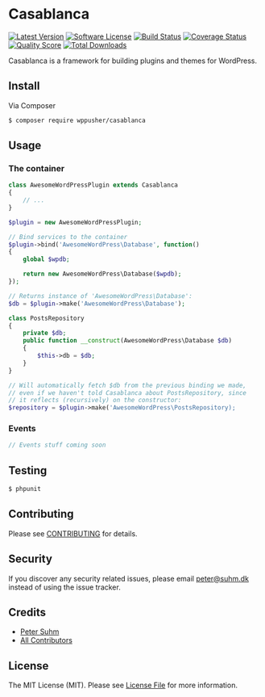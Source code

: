 # Casablanca

[![Latest Version](https://img.shields.io/github/release/wppusher/casablanca.svg?style=flat-square)](https://github.com/thephpleague/:package_name/releases)
[![Software License](https://img.shields.io/badge/license-MIT-brightgreen.svg?style=flat-square)](LICENSE.md)
[![Build Status](https://img.shields.io/travis/wppusher/casablanca/master.svg?style=flat-square)](https://travis-ci.org/thephpleague/:package_name)
[![Coverage Status](https://img.shields.io/scrutinizer/coverage/g/wppusher/casablanca.svg?style=flat-square)](https://scrutinizer-ci.com/g/thephpleague/:package_name/code-structure)
[![Quality Score](https://img.shields.io/scrutinizer/g/wppusher/casablanca.svg?style=flat-square)](https://scrutinizer-ci.com/g/thephpleague/:package_name)
[![Total Downloads](https://img.shields.io/packagist/dt/wppusher/casablanca.svg?style=flat-square)](https://packagist.org/packages/league/:package_name)

Casablanca is a framework for building plugins and themes for WordPress.

## Install

Via Composer

``` bash
$ composer require wppusher/casablanca
```

## Usage

### The container

```php
class AwesomeWordPressPlugin extends Casablanca
{
    // ...
}

$plugin = new AwesomeWordPressPlugin;

// Bind services to the container
$plugin->bind('AwesomeWordPress\Database', function()
{
    global $wpdb;

    return new AwesomeWordPress\Database($wpdb);
});

// Returns instance of 'AwesomeWordPress\Database':
$db = $plugin->make('AwesomeWordPress\Database');

class PostsRepository
{
    private $db;
    public function __construct(AwesomeWordPress\Database $db)
    {
        $this->db = $db;
    }
}

// Will automatically fetch $db from the previous binding we made,
// even if we haven't told Casablanca about PostsRepository, since
// it reflects (recursively) on the constructor:
$repository = $plugin->make('AwesomeWordPress\PostsRepository);
```

### Events

```php
// Events stuff coming soon
```

## Testing

``` bash
$ phpunit
```

## Contributing

Please see [CONTRIBUTING](CONTRIBUTING.md) for details.

## Security

If you discover any security related issues, please email [peter@suhm.dk](mailto:peter@suhm.dk) instead of using the issue tracker.

## Credits

- [Peter Suhm](https://github.com/petersuhm)
- [All Contributors](../../contributors)

## License

The MIT License (MIT). Please see [License File](LICENSE.md) for more information.
